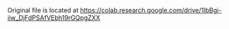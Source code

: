 Original file is located at
    https://colab.research.google.com/drive/1IbBgj-iiw_DjFdPSAfVEbh19rGQpgZXX
